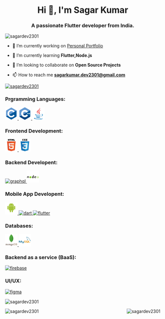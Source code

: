 
<h1 align="center">Hi 👋, I'm Sagar Kumar</h1>
<h3 align="center">A passionate Flutter developer from India.</h3>

<p align="left"> <img src="https://komarev.com/ghpvc/?username=sagardev2301&label=Profile%20views&color=0e75b6&style=flat" alt="sagardev2301" /> </p>

- 🔭 I’m currently working on [Personal Portfolio](https://github.com/sagardev2301/portfolio)

- 🌱 I’m currently learning **Flutter,Node.js**

- 👯 I’m looking to collaborate on **Open Source Projects**

- 📫 How to reach me **sagarkumar.dev2301@gmail.com**
<!-- 
<h3 align="left">Connect with me:</h3>
<p align="left">
</p> -->

<p align="left"> <a href="https://github.com/ryo-ma/github-profile-trophy"><img src="https://github-profile-trophy.vercel.app/?username=sagardev2301" alt="sagardev2301" /></a> </p>

<h3 align="left">Prgramming Languages: </h3>
<p align = "left">
  <a href="https://www.cprogramming.com/" target="_blank" rel="noreferrer"> 
    <img src="https://raw.githubusercontent.com/devicons/devicon/master/icons/c/c-original.svg" alt="c" width="40" height="40"/> 
  </a> 
  <a href="https://www.w3schools.com/cpp/" target="_blank" rel="noreferrer"> 
    <img src="https://raw.githubusercontent.com/devicons/devicon/master/icons/cplusplus/cplusplus-original.svg" alt="cplusplus" width="40" height="40"/> 
  </a> 
   <a href="https://www.java.com" target="_blank" rel="noreferrer"> 
    <img src="https://raw.githubusercontent.com/devicons/devicon/master/icons/java/java-original.svg" alt="java" width="40" height="40"/> 
  </a> 
</p>

<h3 align="left">Frontend Development: </h3>
<p align = "left">
   <a href="https://www.w3.org/html/" target="_blank" rel="noreferrer"> 
    <img src="https://raw.githubusercontent.com/devicons/devicon/master/icons/html5/html5-original-wordmark.svg" alt="html5" width="40" height="40"/> 
  </a> 
  <a href="https://www.w3schools.com/css/" target="_blank" rel="noreferrer"> 
    <img src="https://raw.githubusercontent.com/devicons/devicon/master/icons/css3/css3-original-wordmark.svg" alt="css3" width="40" height="40"/> 
  </a> 
</p>

<h3 align="left">Backend Developent: </h3>
<p align = "left">
  <a href="https://graphql.org" target="_blank" rel="noreferrer"> 
    <img src="https://www.vectorlogo.zone/logos/graphql/graphql-icon.svg" alt="graphql" width="40" height="40"/> 
  </a> 
   <a href="https://nodejs.org" target="_blank" rel="noreferrer"> 
    <img src="https://raw.githubusercontent.com/devicons/devicon/master/icons/nodejs/nodejs-original-wordmark.svg" alt="nodejs" width="40" height="40"/> 
  </a> 
</p> 

<h3 align="left">Mobile App Developent: </h3>
<p align = "left">
  <a href="https://developer.android.com" target="_blank" rel="noreferrer"> 
    <img src="https://raw.githubusercontent.com/devicons/devicon/master/icons/android/android-original-wordmark.svg" alt="android" width="40" height="40"/> 
  </a> 
  <a href="https://dart.dev" target="_blank" rel="noreferrer"> 
    <img src="https://www.vectorlogo.zone/logos/dartlang/dartlang-icon.svg" alt="dart" width="40" height="40"/> 
  </a> 
   <a href="https://flutter.dev" target="_blank" rel="noreferrer"> 
    <img src="https://www.vectorlogo.zone/logos/flutterio/flutterio-icon.svg" alt="flutter" width="40" height="40"/> 
  </a> 
</p> 

<h3 align="left">Databases: </h3>
<p align = "left">
  <a href="https://www.mongodb.com/" target="_blank" rel="noreferrer"> 
    <img src="https://raw.githubusercontent.com/devicons/devicon/master/icons/mongodb/mongodb-original-wordmark.svg" alt="mongodb" width="40" height="40"/> 
  </a> 
  <a href="https://www.mysql.com/" target="_blank" rel="noreferrer"> 
    <img src="https://raw.githubusercontent.com/devicons/devicon/master/icons/mysql/mysql-original-wordmark.svg" alt="mysql" width="40" height="40"/> 
  </a> 
</p> 

<h3 align="left">Backend as a service (BaaS): </h3>
<p align="left"> 
  <a href="https://firebase.google.com/" target="_blank" rel="noreferrer"> 
    <img src="https://www.vectorlogo.zone/logos/firebase/firebase-icon.svg" alt="firebase" width="40" height="40"/> 
  </a> 
</p>

<h3 align="left">UI/UX: </h3>
<p align="left"> 
  <a href="https://www.figma.com/" target="_blank" rel="noreferrer"> 
    <img src="https://www.vectorlogo.zone/logos/figma/figma-icon.svg" alt="figma" width="40" height="40"/> 
  </a> 
</p> 

<!-- 
 <a href="https://www.linux.org/" target="_blank" rel="noreferrer"> 
    <img src="https://raw.githubusercontent.com/devicons/devicon/master/icons/linux/linux-original.svg" alt="linux" width="40" height="40"/> 
  </a>  -->

<p>
  <img align="center" src="https://github-readme-stats.vercel.app/api/top-langs?username=sagardev2301&show_icons=true&locale=en&layout=compact" alt="sagardev2301" />
</p>

<p>
  <img align="left" src="https://github-readme-stats.vercel.app/api?username=sagardev2301&show_icons=true&locale=en" alt="sagardev2301" />
</p>

<p>
  <img align="right" src="https://github-readme-streak-stats.herokuapp.com/?user=sagardev2301&" alt="sagardev2301" />
</p>

<!-- 
- 👋 Hi, I’m @sagardev2301
- 👀 I’m interested in Android/Web Development
- 🌱 I’m currently learning Flutter 
- 💞️ I’m looking to collaborate on open source project
- 📫 Reach me - sagarkumar.dev2301@gmail.com 

sagardev2301/sagardev2301 is a ✨ special ✨ repository because its `README.md` (this file) appears on your GitHub profile.
You can click the Preview link to take a look at your changes.
--->

